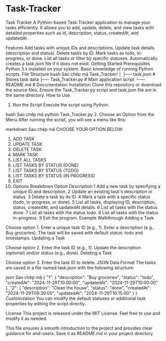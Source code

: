# Task-Tracker
Task Tracker
A Python-based Task Tracker application to manage your tasks efficiently. It allows you to add, update, delete, and view tasks with detailed properties such as id, description, status, createdAt, and updatedAt.

Features
Add tasks with unique IDs and descriptions.
Update task details (description and status).
Delete tasks by ID.
Mark tasks as todo, in-progress, or done.
List all tasks or filter by specific statuses.
Automatically creates a task.json file if it does not exist.
Getting Started
Prerequisites
Python 3.x installed on your system.
Basic knowledge of running Python scripts.
File Structure
bash
Sao chép mã
Task_Tracker/
│
├── task.json          # Stores task data
├── Task_Tracker.py    # Main application script
└── README.md          # Documentation
Installation
Clone this repository or download the source files.
Ensure the Task_Tracker.py script and task.json file are in the same directory.
How to Use
1. Run the Script
Execute the script using Python:

bash
Sao chép mã
python Task_Tracker.py
2. Choose an Option from the Menu
After running the script, you will see a menu like this:

markdown
Sao chép mã
CHOOSE YOUR OPTION BELOW:
1. ADD TASK
2. UPDATE TASK
3. DELETE TASK
4. MARK TASK
5. LIST ALL TASKS
6. LIST TASKS BY STATUS (DONE)
7. LIST TASKS BY STATUS (TODO)
8. LIST TASKS BY STATUS (IN PROGRESS)
9. EXIT
3. Options Breakdown
Option	Description
1	Add a new task by specifying a unique ID and description.
2	Update an existing task's description or status.
3	Delete a task by its ID.
4	Mark a task with a specific status (todo, in-progress, or done).
5	List all tasks, displaying ID, description, status, createdAt, and updatedAt details.
6	List all tasks with the status done.
7	List all tasks with the status todo.
8	List all tasks with the status in-progress.
9	Exit the program.
Example Walkthrough
Adding a Task

Choose option 1.
Enter a unique task ID (e.g., 1).
Enter a description (e.g., Buy groceries).
The task will be saved with default status: todo and timestamps.
Updating a Task

Choose option 2.
Enter the task ID (e.g., 1).
Update the description (optional) and/or status (e.g., done).
Deleting a Task

Choose option 3.
Enter the task ID to delete.
JSON Data Format
The tasks are saved in a file named task.json with the following structure:

json
Sao chép mã
{
    "1": {
        "description": "Buy groceries",
        "status": "todo",
        "createdAt": "2024-11-29T10:00:00",
        "updatedAt": "2024-11-29T10:00:00"
    },
    "2": {
        "description": "Clean the house",
        "status": "done",
        "createdAt": "2024-11-29T09:30:00",
        "updatedAt": "2024-11-29T10:15:00"
    }
}
Customization
You can modify the default statuses or additional task properties by editing the script directly.

License
This project is released under the MIT License. Feel free to use and modify it as needed.

This file ensures a smooth introduction to the project and provides clear guidance for end-users. Save it as README.md in your project directory.
